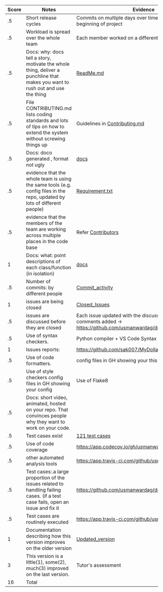 |Score | Notes | Evidence |
|-----|------|------|
|.5	| Short release cycles|  Commits on multiple days over time from start to the beginning of project|
|.5	| Workload is spread over the whole team | Each member worked on a different [feature](https://github.com/usmanwardag/dollar_bot/issues) |
|.5	| Docs: why: docs tell a story, motivate the whole thing, deliver a punchline that makes you want to rush out and use the thing	| [ReadMe.md](https://github.com/usmanwardag/dollar_bot/blob/main/README.md)|
|.5	| File CONTRIBUTING.md lists coding standards and lots of tips on how to extend the system without screwing things up| Guidelines in [Contributing.md](https://github.com/usmanwardag/dollar_bot/blob/main/CONTRIBUTING.md) |	
|.5	| Docs: doco generated , format not ugly|	[docs](https://github.com/usmanwardag/dollar_bot/tree/main/docs)|
|.5	| evidence that the whole team is using the same tools (e.g. config files in the repo, updated by lots of different people)	|[Requirement.txt](https://github.com/usmanwardag/dollar_bot/blob/main/requirements.txt) |
|.5	| evidence that the members of the team are working across multiple places in the code base|	Refer [Contributors](https://github.com/usmanwardag/dollar_bot/graphs/contributors)|
|1	| Docs: what: point descriptions of each class/function (in isolation)|	[docs](https://github.com/usmanwardag/dollar_bot/tree/main/docs)|
|.5	| Number of commits: by different people| [Commit_activity](https://github.com/usmanwardag/dollar_bot/graphs/commit-activity)	|
|1	| issues are being closed| [Closed_Issues](https://github.com/usmanwardag/dollar_bot/issues?q=is%3Aissue+is%3Aclosed) |
|.5	| issues are discussed before they are closed|	Each issue updated with the discussion before closing and comments added -> https://github.com/usmanwardag/dollar_bot/issues|
|.5	| Use of syntax checkers.|Python compiler + VS Code Syntax highlighting |
|1	| Issues reports: |https://github.com/sak007/MyDollarBot-BOTGo/issues |
|.5	| Use of code formatters.| config files in GH showing your this formatter's config| Use of Flake8, updated in travis.yml -> https://github.com/sak007/MyDollarBot-BOTGo/blob/main/.travis.yml |
|.5	| Use of style checkers	config files in GH showing your config|Use of Flake8 |
|.5	| Docs: short video, animated, hosted on your repo. That convinces people why they want to work on your code.||
|.5	| Test cases exist | [121 test cases](https://github.com/usmanwardag/dollar_bot/tree/main/test)|
|.5	| Use of code coverage	|https://app.codecov.io/gh/usmanwardag/dollar_bot |
|.5	| other automated analysis tools |https://app.travis-ci.com/github/usmanwardag/dollar_bot  |
|.5	| Test cases:.a large proportion of the issues related to handling failing cases. (if a test case fails, open an issue and fix it| https://github.com/usmanwardag/dollar_bot/tree/main/test| 
|.5	| Test cases are routinely executed	| https://app.travis-ci.com/github/usmanwardag/dollar_bot|
|1	| Documentation describing how this version improves on the older version|[Updated_version](/home/aakriti/Desktop/project3/dollar_bot/docs/Proj3-selfassessment.md) 	|
|3	| This version is a little(1), some(2), much(3) improved on the last version. | Tutor's assessment |
|16	| Total	| |
